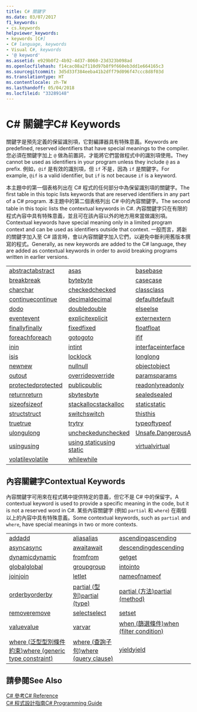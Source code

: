```yaml
---
title: C# 關鍵字
ms.date: 03/07/2017
f1_keywords:
- cs.keywords
helpviewer_keywords:
- keywords [C#]
- C# language, keywords
- Visual C#, keywords
- '@ keyword'
ms.assetid: e929b0f2-4b92-4d37-8060-23d323b098ad
ms.openlocfilehash: f14cac08a2f110d97b8f9f660eb3dd1e664165c3
ms.sourcegitcommit: 3d5d33f384eeba41b2dff79d096f47ccc8d8f03d
ms.translationtype: HT
ms.contentlocale: zh-TW
ms.lasthandoff: 05/04/2018
ms.locfileid: "33289148"
---
```

# <a name="c-keywords"></a><span data-ttu-id="58ee6-102">C# 關鍵字</span><span class="sxs-lookup"><span data-stu-id="58ee6-102">C# Keywords</span></span>
<span data-ttu-id="58ee6-103">關鍵字是預先定義的保留識別項，它對編譯器具有特殊意義。</span><span class="sxs-lookup"><span data-stu-id="58ee6-103">Keywords are predefined, reserved identifiers that have special meanings to the compiler.</span></span> <span data-ttu-id="58ee6-104">您必須在關鍵字加上 `@` 做為前置詞，才能將它們當做程式中的識別項使用。</span><span class="sxs-lookup"><span data-stu-id="58ee6-104">They cannot be used as identifiers in your program unless they include `@` as a prefix.</span></span> <span data-ttu-id="58ee6-105">例如，`@if` 是有效的識別項，但 `if` 不是，因為 `if` 是關鍵字。</span><span class="sxs-lookup"><span data-stu-id="58ee6-105">For example, `@if` is a valid identifier, but `if` is not because `if` is a keyword.</span></span>  
  
 <span data-ttu-id="58ee6-106">本主題中的第一個表格列出在 C# 程式的任何部分中為保留識別項的關鍵字。</span><span class="sxs-lookup"><span data-stu-id="58ee6-106">The first table in this topic lists keywords that are reserved identifiers in any part of a C# program.</span></span> <span data-ttu-id="58ee6-107">本主題中的第二個表格列出 C# 中的內容關鍵字。</span><span class="sxs-lookup"><span data-stu-id="58ee6-107">The second table in this topic lists the contextual keywords in C#.</span></span> <span data-ttu-id="58ee6-108">內容關鍵字只在有限的程式內容中具有特殊意義，並且可在該內容以外的地方用來當做識別項。</span><span class="sxs-lookup"><span data-stu-id="58ee6-108">Contextual keywords have special meaning only in a limited program context and can be used as identifiers outside that context.</span></span> <span data-ttu-id="58ee6-109">一般而言，將新的關鍵字加入至 C# 語言時，會以內容關鍵字加入它們，以避免中斷利用舊版本撰寫的程式。</span><span class="sxs-lookup"><span data-stu-id="58ee6-109">Generally, as new keywords are added to the C# language, they are added as contextual keywords in order to avoid breaking programs written in earlier versions.</span></span>  
  
|||||  
|---|---|---|---|  
|[<span data-ttu-id="58ee6-110">abstract</span><span class="sxs-lookup"><span data-stu-id="58ee6-110">abstract</span></span>](../../../csharp/language-reference/keywords/abstract.md)|[<span data-ttu-id="58ee6-111">as</span><span class="sxs-lookup"><span data-stu-id="58ee6-111">as</span></span>](../../../csharp/language-reference/keywords/as.md)|[<span data-ttu-id="58ee6-112">base</span><span class="sxs-lookup"><span data-stu-id="58ee6-112">base</span></span>](../../../csharp/language-reference/keywords/base.md)|[<span data-ttu-id="58ee6-113">bool</span><span class="sxs-lookup"><span data-stu-id="58ee6-113">bool</span></span>](../../../csharp/language-reference/keywords/bool.md)|  
|[<span data-ttu-id="58ee6-114">break</span><span class="sxs-lookup"><span data-stu-id="58ee6-114">break</span></span>](../../../csharp/language-reference/keywords/break.md)|[<span data-ttu-id="58ee6-115">byte</span><span class="sxs-lookup"><span data-stu-id="58ee6-115">byte</span></span>](../../../csharp/language-reference/keywords/byte.md)|[<span data-ttu-id="58ee6-116">case</span><span class="sxs-lookup"><span data-stu-id="58ee6-116">case</span></span>](../../../csharp/language-reference/keywords/switch.md)|[<span data-ttu-id="58ee6-117">catch</span><span class="sxs-lookup"><span data-stu-id="58ee6-117">catch</span></span>](../../../csharp/language-reference/keywords/try-catch.md)|  
|[<span data-ttu-id="58ee6-118">char</span><span class="sxs-lookup"><span data-stu-id="58ee6-118">char</span></span>](../../../csharp/language-reference/keywords/char.md)|[<span data-ttu-id="58ee6-119">checked</span><span class="sxs-lookup"><span data-stu-id="58ee6-119">checked</span></span>](../../../csharp/language-reference/keywords/checked.md)|[<span data-ttu-id="58ee6-120">class</span><span class="sxs-lookup"><span data-stu-id="58ee6-120">class</span></span>](../../../csharp/language-reference/keywords/class.md)|[<span data-ttu-id="58ee6-121">const</span><span class="sxs-lookup"><span data-stu-id="58ee6-121">const</span></span>](../../../csharp/language-reference/keywords/const.md)|  
|[<span data-ttu-id="58ee6-122">continue</span><span class="sxs-lookup"><span data-stu-id="58ee6-122">continue</span></span>](../../../csharp/language-reference/keywords/continue.md)|[<span data-ttu-id="58ee6-123">decimal</span><span class="sxs-lookup"><span data-stu-id="58ee6-123">decimal</span></span>](../../../csharp/language-reference/keywords/decimal.md)|[<span data-ttu-id="58ee6-124">default</span><span class="sxs-lookup"><span data-stu-id="58ee6-124">default</span></span>](../../../csharp/language-reference/keywords/default.md)|[<span data-ttu-id="58ee6-125">delegate</span><span class="sxs-lookup"><span data-stu-id="58ee6-125">delegate</span></span>](../../../csharp/language-reference/keywords/delegate.md)|  
|[<span data-ttu-id="58ee6-126">do</span><span class="sxs-lookup"><span data-stu-id="58ee6-126">do</span></span>](../../../csharp/language-reference/keywords/do.md)|[<span data-ttu-id="58ee6-127">double</span><span class="sxs-lookup"><span data-stu-id="58ee6-127">double</span></span>](../../../csharp/language-reference/keywords/double.md)|[<span data-ttu-id="58ee6-128">else</span><span class="sxs-lookup"><span data-stu-id="58ee6-128">else</span></span>](../../../csharp/language-reference/keywords/if-else.md)|[<span data-ttu-id="58ee6-129">enum</span><span class="sxs-lookup"><span data-stu-id="58ee6-129">enum</span></span>](../../../csharp/language-reference/keywords/enum.md)|  
|[<span data-ttu-id="58ee6-130">event</span><span class="sxs-lookup"><span data-stu-id="58ee6-130">event</span></span>](../../../csharp/language-reference/keywords/event.md)|[<span data-ttu-id="58ee6-131">explicit</span><span class="sxs-lookup"><span data-stu-id="58ee6-131">explicit</span></span>](../../../csharp/language-reference/keywords/explicit.md)|[<span data-ttu-id="58ee6-132">extern</span><span class="sxs-lookup"><span data-stu-id="58ee6-132">extern</span></span>](../../../csharp/language-reference/keywords/extern.md)|[<span data-ttu-id="58ee6-133">false</span><span class="sxs-lookup"><span data-stu-id="58ee6-133">false</span></span>](../../../csharp/language-reference/keywords/false.md)|  
|[<span data-ttu-id="58ee6-134">finally</span><span class="sxs-lookup"><span data-stu-id="58ee6-134">finally</span></span>](../../../csharp/language-reference/keywords/try-finally.md)|[<span data-ttu-id="58ee6-135">fixed</span><span class="sxs-lookup"><span data-stu-id="58ee6-135">fixed</span></span>](../../../csharp/language-reference/keywords/fixed-statement.md)|[<span data-ttu-id="58ee6-136">float</span><span class="sxs-lookup"><span data-stu-id="58ee6-136">float</span></span>](../../../csharp/language-reference/keywords/float.md)|[<span data-ttu-id="58ee6-137">for</span><span class="sxs-lookup"><span data-stu-id="58ee6-137">for</span></span>](../../../csharp/language-reference/keywords/for.md)|  
|[<span data-ttu-id="58ee6-138">foreach</span><span class="sxs-lookup"><span data-stu-id="58ee6-138">foreach</span></span>](../../../csharp/language-reference/keywords/foreach-in.md)|[<span data-ttu-id="58ee6-139">goto</span><span class="sxs-lookup"><span data-stu-id="58ee6-139">goto</span></span>](../../../csharp/language-reference/keywords/goto.md)|[<span data-ttu-id="58ee6-140">if</span><span class="sxs-lookup"><span data-stu-id="58ee6-140">if</span></span>](../../../csharp/language-reference/keywords/if-else.md)|[<span data-ttu-id="58ee6-141">implicit</span><span class="sxs-lookup"><span data-stu-id="58ee6-141">implicit</span></span>](../../../csharp/language-reference/keywords/implicit.md)|  
|[<span data-ttu-id="58ee6-142">in</span><span class="sxs-lookup"><span data-stu-id="58ee6-142">in</span></span>](../../../csharp/language-reference/keywords/in.md)|[<span data-ttu-id="58ee6-143">int</span><span class="sxs-lookup"><span data-stu-id="58ee6-143">int</span></span>](../../../csharp/language-reference/keywords/int.md)|[<span data-ttu-id="58ee6-144">interface</span><span class="sxs-lookup"><span data-stu-id="58ee6-144">interface</span></span>](../../../csharp/language-reference/keywords/interface.md)|[<span data-ttu-id="58ee6-145">internal</span><span class="sxs-lookup"><span data-stu-id="58ee6-145">internal</span></span>](../../../csharp/language-reference/keywords/internal.md)|
|[<span data-ttu-id="58ee6-146">is</span><span class="sxs-lookup"><span data-stu-id="58ee6-146">is</span></span>](../../../csharp/language-reference/keywords/is.md)|[<span data-ttu-id="58ee6-147">lock</span><span class="sxs-lookup"><span data-stu-id="58ee6-147">lock</span></span>](../../../csharp/language-reference/keywords/lock-statement.md)|[<span data-ttu-id="58ee6-148">long</span><span class="sxs-lookup"><span data-stu-id="58ee6-148">long</span></span>](../../../csharp/language-reference/keywords/long.md)|[<span data-ttu-id="58ee6-149">namespace</span><span class="sxs-lookup"><span data-stu-id="58ee6-149">namespace</span></span>](../../../csharp/language-reference/keywords/namespace.md)|
|[<span data-ttu-id="58ee6-150">new</span><span class="sxs-lookup"><span data-stu-id="58ee6-150">new</span></span>](../../../csharp/language-reference/keywords/new.md)|[<span data-ttu-id="58ee6-151">null</span><span class="sxs-lookup"><span data-stu-id="58ee6-151">null</span></span>](../../../csharp/language-reference/keywords/null.md)|[<span data-ttu-id="58ee6-152">object</span><span class="sxs-lookup"><span data-stu-id="58ee6-152">object</span></span>](../../../csharp/language-reference/keywords/object.md)|[<span data-ttu-id="58ee6-153">operator</span><span class="sxs-lookup"><span data-stu-id="58ee6-153">operator</span></span>](../../../csharp/language-reference/keywords/operator.md)|
|[<span data-ttu-id="58ee6-154">out</span><span class="sxs-lookup"><span data-stu-id="58ee6-154">out</span></span>](../../../csharp/language-reference/keywords/out.md)|[<span data-ttu-id="58ee6-155">override</span><span class="sxs-lookup"><span data-stu-id="58ee6-155">override</span></span>](../../../csharp/language-reference/keywords/override.md)|[<span data-ttu-id="58ee6-156">params</span><span class="sxs-lookup"><span data-stu-id="58ee6-156">params</span></span>](../../../csharp/language-reference/keywords/params.md)|[<span data-ttu-id="58ee6-157">private</span><span class="sxs-lookup"><span data-stu-id="58ee6-157">private</span></span>](../../../csharp/language-reference/keywords/private.md)|
|[<span data-ttu-id="58ee6-158">protected</span><span class="sxs-lookup"><span data-stu-id="58ee6-158">protected</span></span>](../../../csharp/language-reference/keywords/protected.md)|[<span data-ttu-id="58ee6-159">public</span><span class="sxs-lookup"><span data-stu-id="58ee6-159">public</span></span>](../../../csharp/language-reference/keywords/public.md)|[<span data-ttu-id="58ee6-160">readonly</span><span class="sxs-lookup"><span data-stu-id="58ee6-160">readonly</span></span>](../../../csharp/language-reference/keywords/readonly.md)|[<span data-ttu-id="58ee6-161">ref</span><span class="sxs-lookup"><span data-stu-id="58ee6-161">ref</span></span>](../../../csharp/language-reference/keywords/ref.md)|
|[<span data-ttu-id="58ee6-162">return</span><span class="sxs-lookup"><span data-stu-id="58ee6-162">return</span></span>](../../../csharp/language-reference/keywords/return.md)|[<span data-ttu-id="58ee6-163">sbyte</span><span class="sxs-lookup"><span data-stu-id="58ee6-163">sbyte</span></span>](../../../csharp/language-reference/keywords/sbyte.md)|[<span data-ttu-id="58ee6-164">sealed</span><span class="sxs-lookup"><span data-stu-id="58ee6-164">sealed</span></span>](../../../csharp/language-reference/keywords/sealed.md)|[<span data-ttu-id="58ee6-165">short</span><span class="sxs-lookup"><span data-stu-id="58ee6-165">short</span></span>](../../../csharp/language-reference/keywords/short.md)||
[<span data-ttu-id="58ee6-166">sizeof</span><span class="sxs-lookup"><span data-stu-id="58ee6-166">sizeof</span></span>](../../../csharp/language-reference/keywords/sizeof.md)|[<span data-ttu-id="58ee6-167">stackalloc</span><span class="sxs-lookup"><span data-stu-id="58ee6-167">stackalloc</span></span>](../../../csharp/language-reference/keywords/stackalloc.md)|[<span data-ttu-id="58ee6-168">static</span><span class="sxs-lookup"><span data-stu-id="58ee6-168">static</span></span>](../../../csharp/language-reference/keywords/static.md)|[<span data-ttu-id="58ee6-169">string</span><span class="sxs-lookup"><span data-stu-id="58ee6-169">string</span></span>](../../../csharp/language-reference/keywords/string.md)|
|[<span data-ttu-id="58ee6-170">struct</span><span class="sxs-lookup"><span data-stu-id="58ee6-170">struct</span></span>](../../../csharp/language-reference/keywords/struct.md)|[<span data-ttu-id="58ee6-171">switch</span><span class="sxs-lookup"><span data-stu-id="58ee6-171">switch</span></span>](../../../csharp/language-reference/keywords/switch.md)|[<span data-ttu-id="58ee6-172">this</span><span class="sxs-lookup"><span data-stu-id="58ee6-172">this</span></span>](../../../csharp/language-reference/keywords/this.md)|[<span data-ttu-id="58ee6-173">throw</span><span class="sxs-lookup"><span data-stu-id="58ee6-173">throw</span></span>](../../../csharp/language-reference/keywords/throw.md)|
|[<span data-ttu-id="58ee6-174">true</span><span class="sxs-lookup"><span data-stu-id="58ee6-174">true</span></span>](../../../csharp/language-reference/keywords/true.md)|[<span data-ttu-id="58ee6-175">try</span><span class="sxs-lookup"><span data-stu-id="58ee6-175">try</span></span>](../../../csharp/language-reference/keywords/try-catch.md)|[<span data-ttu-id="58ee6-176">typeof</span><span class="sxs-lookup"><span data-stu-id="58ee6-176">typeof</span></span>](../../../csharp/language-reference/keywords/typeof.md)|[<span data-ttu-id="58ee6-177">uint</span><span class="sxs-lookup"><span data-stu-id="58ee6-177">uint</span></span>](../../../csharp/language-reference/keywords/uint.md)|
|[<span data-ttu-id="58ee6-178">ulong</span><span class="sxs-lookup"><span data-stu-id="58ee6-178">ulong</span></span>](../../../csharp/language-reference/keywords/ulong.md)|[<span data-ttu-id="58ee6-179">unchecked</span><span class="sxs-lookup"><span data-stu-id="58ee6-179">unchecked</span></span>](../../../csharp/language-reference/keywords/unchecked.md)|[<span data-ttu-id="58ee6-180">Unsafe.DangerousAPI</span><span class="sxs-lookup"><span data-stu-id="58ee6-180">unsafe</span></span>](../../../csharp/language-reference/keywords/unsafe.md)|[<span data-ttu-id="58ee6-181">ushort</span><span class="sxs-lookup"><span data-stu-id="58ee6-181">ushort</span></span>](../../../csharp/language-reference/keywords/ushort.md)|
|[<span data-ttu-id="58ee6-182">using</span><span class="sxs-lookup"><span data-stu-id="58ee6-182">using</span></span>](../../../csharp/language-reference/keywords/using.md)|[<span data-ttu-id="58ee6-183">using static</span><span class="sxs-lookup"><span data-stu-id="58ee6-183">using static</span></span>](using-static.md)|[<span data-ttu-id="58ee6-184">virtual</span><span class="sxs-lookup"><span data-stu-id="58ee6-184">virtual</span></span>](../../../csharp/language-reference/keywords/virtual.md)|[<span data-ttu-id="58ee6-185">void</span><span class="sxs-lookup"><span data-stu-id="58ee6-185">void</span></span>](../../../csharp/language-reference/keywords/void.md)|
|[<span data-ttu-id="58ee6-186">volatile</span><span class="sxs-lookup"><span data-stu-id="58ee6-186">volatile</span></span>](../../../csharp/language-reference/keywords/volatile.md)|[<span data-ttu-id="58ee6-187">while</span><span class="sxs-lookup"><span data-stu-id="58ee6-187">while</span></span>](../../../csharp/language-reference/keywords/while.md)|

## <a name="contextual-keywords"></a><span data-ttu-id="58ee6-188">內容關鍵字</span><span class="sxs-lookup"><span data-stu-id="58ee6-188">Contextual Keywords</span></span>  
 <span data-ttu-id="58ee6-189">內容關鍵字可用來在程式碼中提供特定的意義，但它不是 C# 中的保留字。</span><span class="sxs-lookup"><span data-stu-id="58ee6-189">A contextual keyword is used to provide a specific meaning in the code, but it is not a reserved word in C#.</span></span> <span data-ttu-id="58ee6-190">某些內容關鍵字 (例如 `partial` 和 `where`) 在兩個以上的內容中具有特殊意義。</span><span class="sxs-lookup"><span data-stu-id="58ee6-190">Some contextual keywords, such as `partial` and `where`, have special meanings in two or more contexts.</span></span>  
  
||||  
|---|---|---|  
|[<span data-ttu-id="58ee6-191">add</span><span class="sxs-lookup"><span data-stu-id="58ee6-191">add</span></span>](../../../csharp/language-reference/keywords/add.md)|[<span data-ttu-id="58ee6-192">alias</span><span class="sxs-lookup"><span data-stu-id="58ee6-192">alias</span></span>](../../../csharp/language-reference/keywords/extern-alias.md)|[<span data-ttu-id="58ee6-193">ascending</span><span class="sxs-lookup"><span data-stu-id="58ee6-193">ascending</span></span>](../../../csharp/language-reference/keywords/ascending.md)|  
|[<span data-ttu-id="58ee6-194">async</span><span class="sxs-lookup"><span data-stu-id="58ee6-194">async</span></span>](../../../csharp/language-reference/keywords/async.md)|[<span data-ttu-id="58ee6-195">await</span><span class="sxs-lookup"><span data-stu-id="58ee6-195">await</span></span>](../../../csharp/language-reference/keywords/await.md)|[<span data-ttu-id="58ee6-196">descending</span><span class="sxs-lookup"><span data-stu-id="58ee6-196">descending</span></span>](../../../csharp/language-reference/keywords/descending.md)|  
|[<span data-ttu-id="58ee6-197">dynamic</span><span class="sxs-lookup"><span data-stu-id="58ee6-197">dynamic</span></span>](../../../csharp/language-reference/keywords/dynamic.md)|[<span data-ttu-id="58ee6-198">from</span><span class="sxs-lookup"><span data-stu-id="58ee6-198">from</span></span>](../../../csharp/language-reference/keywords/from-clause.md)|[<span data-ttu-id="58ee6-199">get</span><span class="sxs-lookup"><span data-stu-id="58ee6-199">get</span></span>](../../../csharp/language-reference/keywords/get.md)|  
|[<span data-ttu-id="58ee6-200">global</span><span class="sxs-lookup"><span data-stu-id="58ee6-200">global</span></span>](../../../csharp/language-reference/keywords/global.md)|[<span data-ttu-id="58ee6-201">group</span><span class="sxs-lookup"><span data-stu-id="58ee6-201">group</span></span>](../../../csharp/language-reference/keywords/group-clause.md)|[<span data-ttu-id="58ee6-202">into</span><span class="sxs-lookup"><span data-stu-id="58ee6-202">into</span></span>](../../../csharp/language-reference/keywords/into.md)|  
|[<span data-ttu-id="58ee6-203">join</span><span class="sxs-lookup"><span data-stu-id="58ee6-203">join</span></span>](../../../csharp/language-reference/keywords/join-clause.md)|[<span data-ttu-id="58ee6-204">let</span><span class="sxs-lookup"><span data-stu-id="58ee6-204">let</span></span>](../../../csharp/language-reference/keywords/let-clause.md)|[<span data-ttu-id="58ee6-205">nameof</span><span class="sxs-lookup"><span data-stu-id="58ee6-205">nameof</span></span>](nameof.md)|   
|[<span data-ttu-id="58ee6-206">orderby</span><span class="sxs-lookup"><span data-stu-id="58ee6-206">orderby</span></span>](../../../csharp/language-reference/keywords/orderby-clause.md)|[<span data-ttu-id="58ee6-207">partial (型別)</span><span class="sxs-lookup"><span data-stu-id="58ee6-207">partial (type)</span></span>](../../../csharp/language-reference/keywords/partial-type.md)|[<span data-ttu-id="58ee6-208">partial (方法)</span><span class="sxs-lookup"><span data-stu-id="58ee6-208">partial (method)</span></span>](../../../csharp/language-reference/keywords/partial-method.md)|   
|[<span data-ttu-id="58ee6-209">remove</span><span class="sxs-lookup"><span data-stu-id="58ee6-209">remove</span></span>](../../../csharp/language-reference/keywords/remove.md)|[<span data-ttu-id="58ee6-210">select</span><span class="sxs-lookup"><span data-stu-id="58ee6-210">select</span></span>](../../../csharp/language-reference/keywords/select-clause.md)|[<span data-ttu-id="58ee6-211">set</span><span class="sxs-lookup"><span data-stu-id="58ee6-211">set</span></span>](../../../csharp/language-reference/keywords/set.md)|   
|[<span data-ttu-id="58ee6-212">value</span><span class="sxs-lookup"><span data-stu-id="58ee6-212">value</span></span>](../../../csharp/language-reference/keywords/value.md)|[<span data-ttu-id="58ee6-213">var</span><span class="sxs-lookup"><span data-stu-id="58ee6-213">var</span></span>](../../../csharp/language-reference/keywords/var.md)|[<span data-ttu-id="58ee6-214">when (篩選條件)</span><span class="sxs-lookup"><span data-stu-id="58ee6-214">when (filter condition)</span></span>](when.md)|   
|[<span data-ttu-id="58ee6-215">where (泛型型別條件約束)</span><span class="sxs-lookup"><span data-stu-id="58ee6-215">where (generic type constraint)</span></span>](../../../csharp/language-reference/keywords/where-generic-type-constraint.md)|[<span data-ttu-id="58ee6-216">where (查詢子句)</span><span class="sxs-lookup"><span data-stu-id="58ee6-216">where (query clause)</span></span>](../../../csharp/language-reference/keywords/where-clause.md)|[<span data-ttu-id="58ee6-217">yield</span><span class="sxs-lookup"><span data-stu-id="58ee6-217">yield</span></span>](../../../csharp/language-reference/keywords/yield.md)|  
  
## <a name="see-also"></a><span data-ttu-id="58ee6-218">請參閱</span><span class="sxs-lookup"><span data-stu-id="58ee6-218">See Also</span></span>  
 [<span data-ttu-id="58ee6-219">C# 參考</span><span class="sxs-lookup"><span data-stu-id="58ee6-219">C# Reference</span></span>](../../../csharp/language-reference/index.md)  
 [<span data-ttu-id="58ee6-220">C# 程式設計指南</span><span class="sxs-lookup"><span data-stu-id="58ee6-220">C# Programming Guide</span></span>](../../../csharp/programming-guide/index.md)
